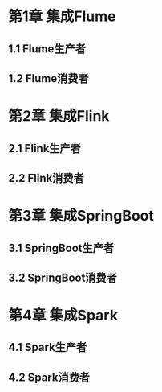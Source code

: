 # 第1章 集成Flume
## 1.1 Flume生产者
## 1.2 Flume消费者
# 第2章 集成Flink
## 2.1 Flink生产者
## 2.2 Flink消费者
# 第3章 集成SpringBoot
## 3.1 SpringBoot生产者
## 3.2 SpringBoot消费者
# 第4章 集成Spark
## 4.1 Spark生产者
## 4.2 Spark消费者
